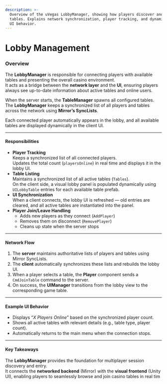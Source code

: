 ```yaml
---
description: >-
  Overview of the uVegas LobbyManager, showing how players discover and join
  tables. Explains network synchronization, player tracking, and dynamic lobby
  UI behavior.
---
```


# Lobby Management

### Overview

The **LobbyManager** is responsible for connecting players with available tables and presenting the overall casino environment.\
It acts as a bridge between the **network layer** and the **UI**, ensuring players always see up-to-date information about active tables and online users.

When the server starts, the **TableManager** spawns all configured tables.\
The **LobbyManager** keeps a synchronized list of all players and tables across the network using **Mirror’s SyncLists**.

Each connected player automatically appears in the lobby, and all available tables are displayed dynamically in the client UI.

***

#### Responsibilities

* **Player Tracking**\
  Keeps a synchronized list of all connected players.\
  Updates the total count (`playersOnline`) in real time and displays it in the lobby UI.
* **Table Listing**\
  Maintains a synchronized list of all active tables (`Tables`).\
  On the client side, a visual lobby panel is populated dynamically using `UILobbyTable` entries for each available table prefab.
* **UI Synchronization**\
  When a client connects, the lobby UI is refreshed — old entries are cleared, and all active tables are instantiated into the panel.
* **Player Join/Leave Handling**
  * Adds new players as they connect (`AddPlayer`)
  * Removes them on disconnect (`RemovePlayer`)
  * Cleans up state when the server stops

***

#### Network Flow

1. The **server** maintains authoritative lists of players and tables using Mirror SyncLists.
2. The **client** automatically synchronizes these lists and rebuilds the lobby UI.
3. When a player selects a table, the **Player** component sends a `CmdJoinTable` command to the server.
4. On success, the **UIManager** transitions from the lobby view to the corresponding game table.

***

#### Example UI Behavior

* Displays “_X Players Online_” based on the synchronized player count.
* Shows all active tables with relevant details (e.g., table type, player count).
* Automatically returns to the main menu when the connection stops.

***

#### Key Takeaways

The **LobbyManager** provides the foundation for multiplayer session discovery and entry.\
It connects the **networked backend** (Mirror) with the **visual frontend** (Unity UI), enabling players to seamlessly browse and join casino tables in real tim
